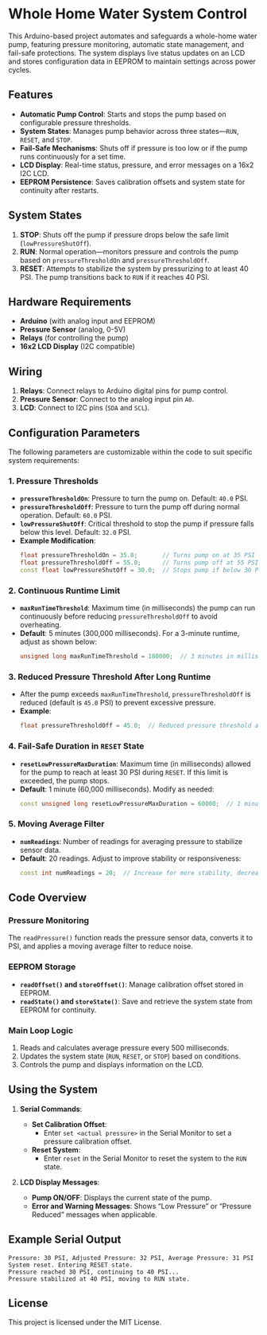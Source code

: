 
# Whole Home Water System Control

This Arduino-based project automates and safeguards a whole-home water pump, featuring pressure monitoring, automatic state management, and fail-safe protections. The system displays live status updates on an LCD and stores configuration data in EEPROM to maintain settings across power cycles.

## Features

- **Automatic Pump Control**: Starts and stops the pump based on configurable pressure thresholds.
- **System States**: Manages pump behavior across three states—`RUN`, `RESET`, and `STOP`.
- **Fail-Safe Mechanisms**: Shuts off if pressure is too low or if the pump runs continuously for a set time.
- **LCD Display**: Real-time status, pressure, and error messages on a 16x2 I2C LCD.
- **EEPROM Persistence**: Saves calibration offsets and system state for continuity after restarts.

## System States

1. **STOP**: Shuts off the pump if pressure drops below the safe limit (`lowPressureShutOff`).
2. **RUN**: Normal operation—monitors pressure and controls the pump based on `pressureThresholdOn` and `pressureThresholdOff`.
3. **RESET**: Attempts to stabilize the system by pressurizing to at least 40 PSI. The pump transitions back to `RUN` if it reaches 40 PSI.

## Hardware Requirements

- **Arduino** (with analog input and EEPROM)
- **Pressure Sensor** (analog, 0-5V)
- **Relays** (for controlling the pump)
- **16x2 LCD Display** (I2C compatible)

## Wiring

1. **Relays**: Connect relays to Arduino digital pins for pump control.
2. **Pressure Sensor**: Connect to the analog input pin `A0`.
3. **LCD**: Connect to I2C pins (`SDA` and `SCL`).

## Configuration Parameters

The following parameters are customizable within the code to suit specific system requirements:

### 1. Pressure Thresholds
- **`pressureThresholdOn`**: Pressure to turn the pump on. Default: `40.0` PSI.
- **`pressureThresholdOff`**: Pressure to turn the pump off during normal operation. Default: `60.0` PSI.
- **`lowPressureShutOff`**: Critical threshold to stop the pump if pressure falls below this level. Default: `32.0` PSI.
- **Example Modification**:
  ```cpp
  float pressureThresholdOn = 35.0;       // Turns pump on at 35 PSI
  float pressureThresholdOff = 55.0;      // Turns pump off at 55 PSI
  const float lowPressureShutOff = 30.0;  // Stops pump if below 30 PSI
  ```

### 2. Continuous Runtime Limit
- **`maxRunTimeThreshold`**: Maximum time (in milliseconds) the pump can run continuously before reducing `pressureThresholdOff` to avoid overheating.
- **Default**: 5 minutes (300,000 milliseconds). For a 3-minute runtime, adjust as shown below:
  ```cpp
  unsigned long maxRunTimeThreshold = 180000;  // 3 minutes in milliseconds
  ```

### 3. Reduced Pressure Threshold After Long Runtime
- After the pump exceeds `maxRunTimeThreshold`, `pressureThresholdOff` is reduced (default is `45.0` PSI) to prevent excessive pressure.
- **Example**:
  ```cpp
  float pressureThresholdOff = 45.0;  // Reduced pressure threshold after long runtime
  ```

### 4. Fail-Safe Duration in `RESET` State
- **`resetLowPressureMaxDuration`**: Maximum time (in milliseconds) allowed for the pump to reach at least 30 PSI during `RESET`. If this limit is exceeded, the pump stops.
- **Default**: 1 minute (60,000 milliseconds). Modify as needed:
  ```cpp
  const unsigned long resetLowPressureMaxDuration = 60000;  // 1 minute
  ```

### 5. Moving Average Filter
- **`numReadings`**: Number of readings for averaging pressure to stabilize sensor data.
- **Default**: 20 readings. Adjust to improve stability or responsiveness:
  ```cpp
  const int numReadings = 20;  // Increase for more stability, decrease for faster response
  ```

## Code Overview

### Pressure Monitoring
The `readPressure()` function reads the pressure sensor data, converts it to PSI, and applies a moving average filter to reduce noise.

### EEPROM Storage
- **`readOffset()` and `storeOffset()`**: Manage calibration offset stored in EEPROM.
- **`readState()` and `storeState()`**: Save and retrieve the system state from EEPROM for continuity.

### Main Loop Logic
1. Reads and calculates average pressure every 500 milliseconds.
2. Updates the system state (`RUN`, `RESET`, or `STOP`) based on conditions.
3. Controls the pump and displays information on the LCD.

## Using the System

1. **Serial Commands**:
   - **Set Calibration Offset**:
     - Enter `set <actual pressure>` in the Serial Monitor to set a pressure calibration offset.
   - **Reset System**:
     - Enter `reset` in the Serial Monitor to reset the system to the `RUN` state.

2. **LCD Display Messages**:
   - **Pump ON/OFF**: Displays the current state of the pump.
   - **Error and Warning Messages**: Shows “Low Pressure” or “Pressure Reduced” messages when applicable.

## Example Serial Output

```plaintext
Pressure: 30 PSI, Adjusted Pressure: 32 PSI, Average Pressure: 31 PSI
System reset. Entering RESET state.
Pressure reached 30 PSI, continuing to 40 PSI...
Pressure stabilized at 40 PSI, moving to RUN state.
```

## License

This project is licensed under the MIT License.
